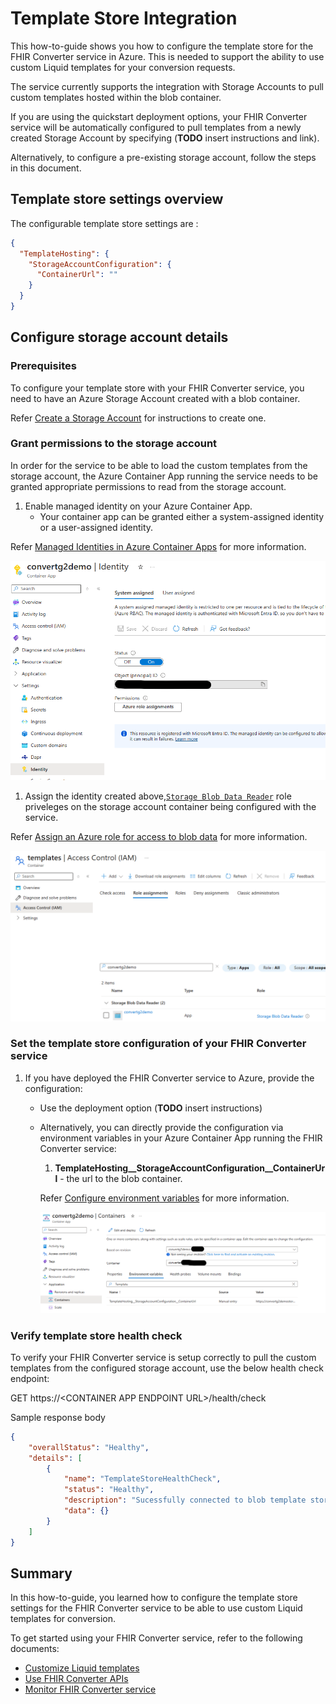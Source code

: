 # Template Store Integration

This how-to-guide shows you how to configure the template store for the FHIR Converter service in Azure. This is needed to support the ability to use custom Liquid templates for your conversion requests.

The service currently supports the integration with Storage Accounts to pull custom templates hosted within the blob container.

If you are using the quickstart deployment options, your FHIR Converter service will be automatically configured to pull templates from a newly created Storage Account by specifying (**TODO** insert instructions and link).

Alternatively, to configure a pre-existing storage account, follow the steps in this document.

## Template store settings overview

The configurable template store settings are :

```json
{
  "TemplateHosting": {
    "StorageAccountConfiguration": {
      "ContainerUrl": ""
    }
  }
}
```

## Configure storage account details

### Prerequisites

To configure your template store with your FHIR Converter service, you need to have an Azure Storage Account created with a blob container.

Refer [Create a Storage Account](https://learn.microsoft.com/en-us/azure/storage/common/storage-account-create?tabs=azure-portal) for instructions to create one.

### Grant permissions to the storage account

In order for the service to be able to load the custom templates from the storage account, the Azure Container App running the service needs to be granted appropriate permissions to read from the storage account.

1. Enable managed identity on your Azure Container App.
    * Your container app can be granted either a system-assigned identity or a user-assigned identity.

Refer [Managed Identities in Azure Container Apps](https://learn.microsoft.com/en-us/azure/container-apps/managed-identity?tabs=portal%2Cdotnet) for more information.

![Convert identity](../images/convertidentity.png)

1. Assign the identity created above,[`Storage Blob Data Reader`](https://learn.microsoft.com/en-us/azure/role-based-access-control/built-in-roles/storage#storage-blob-data-reader) role priveleges on the storage account container being configured with the service.

Refer [Assign an Azure role for access to blob data](https://learn.microsoft.com/en-us/azure/storage/blobs/assign-azure-role-data-access?tabs=portal) for more information.

![Convert template store permissions](../images/converttemplatestorepermissions.png)

### Set the template store configuration of your FHIR Converter service

1. If you have deployed the FHIR Converter service to Azure, provide the configuration:
    * Use the deployment option (**TODO** insert instructions)

    * Alternatively, you can directly provide the configuration via environment variables in your Azure Container App running the  FHIR Converter service:
        1. **TemplateHosting__StorageAccountConfiguration__ContainerUrl** - the url to the blob container.

         Refer [Configure environment variables](https://learn.microsoft.com/en-us/azure/container-apps/environment-variables?tabs=portal) for more information.

        ![Convert template store config](../images/converttemplatestoreconfig.png)

### Verify template store health check

To verify your FHIR Converter service is setup correctly to pull the custom templates from the configured storage account, use the below health check endpoint:

GET https://\<CONTAINER APP ENDPOINT URL\>/health/check

Sample response body

```json
{
    "overallStatus": "Healthy",
    "details": [
        {
            "name": "TemplateStoreHealthCheck",
            "status": "Healthy",
            "description": "Sucessfully connected to blob template store.",
            "data": {}
        }
    ]
}
```

## Summary

In this how-to-guide, you learned how to configure the template store settings for the FHIR Converter service to be able to use custom Liquid templates for conversion.

To get started using your FHIR Converter service, refer to the following documents:

* [Customize Liquid templates](customize-templates.md)
* [Use FHIR Converter APIs](use-convert-web-apis.md)
* [Monitor FHIR Converter service](monitoring.md)
